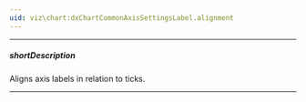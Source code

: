 ```yaml
---
uid: viz\chart:dxChartCommonAxisSettingsLabel.alignment
---
```

---
##### shortDescription
Aligns axis labels in relation to ticks.

---
<!--
&lt;!-- Description goes here --&gt;

-->